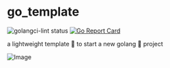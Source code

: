 # go_template

![golangci-lint status](https://github.com/103cuong/go_template/workflows/golangci-lint/badge.svg)
[![Go Report Card](https://goreportcard.com/badge/github.com/103cuong/go_template)](https://goreportcard.com/report/github.com/103cuong/go_template)

a lightweight template 🍼 to start a new golang 🦍 project


<!-- INSPIRATIONAL_QUOTE_START -->
![Image](https://github.com/user-attachments/assets/0e3d9ba0-f624-4a99-8a33-88703033a2a1)
<!-- INSPIRATIONAL_QUOTE_END -->
